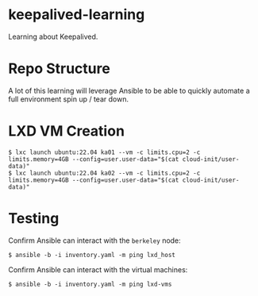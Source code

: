 # keepalived-learning

Learning about Keepalived.

# Repo Structure

A lot of this learning will leverage Ansible to be able to quickly automate a full environment spin up / tear down.

# LXD VM Creation

```shell
$ lxc launch ubuntu:22.04 ka01 --vm -c limits.cpu=2 -c limits.memory=4GB --config=user.user-data="$(cat cloud-init/user-data)"
$ lxc launch ubuntu:22.04 ka02 --vm -c limits.cpu=2 -c limits.memory=4GB --config=user.user-data="$(cat cloud-init/user-data)"
```

# Testing

Confirm Ansible can interact with the `berkeley` node:

```shell
$ ansible -b -i inventory.yaml -m ping lxd_host
```

Confirm Ansible can interact with the virtual machines:

```shell
$ ansible -b -i inventory.yaml -m ping lxd-vms
```